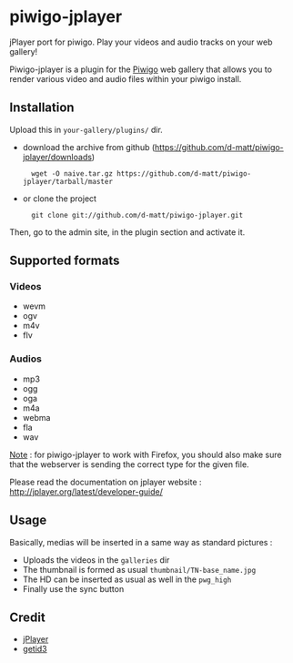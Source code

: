 piwigo-jplayer
==============

jPlayer port for piwigo. Play your videos and audio tracks on your web gallery!

Piwigo-jplayer is a plugin for the [Piwigo](http://piwigo.org/) web gallery that allows you to render various video and audio files within your piwigo install.

Installation
------------

Upload this in ``your-gallery/plugins/`` dir.

* download the archive from github (https://github.com/d-matt/piwigo-jplayer/downloads) 

        wget -O naive.tar.gz https://github.com/d-matt/piwigo-jplayer/tarball/master

* or clone the project 

        git clone git://github.com/d-matt/piwigo-jplayer.git

Then, go to the admin site, in the plugin section and activate it.

Supported formats
-----------------

### Videos ###

* wevm
* ogv
* m4v
* flv

### Audios ###

* mp3
* ogg
* oga
* m4a
* webma
* fla
* wav


<u>Note</u> : for piwigo-jplayer to work with Firefox, you should also make sure that the webserver is sending the correct type for the given file.

Please read the documentation on jplayer website : http://jplayer.org/latest/developer-guide/

Usage
-----
Basically, medias will be inserted in a same way as standard pictures : 

* Uploads the videos in the `galleries` dir
* The thumbnail is formed as usual `thumbnail/TN-base_name.jpg`
* The HD can be inserted as usual as well in the `pwg_high`
* Finally use the sync button


Credit
------

* [jPlayer](http://jplayer.org/)
* [getid3](http://getid3.sourceforge.net/)
